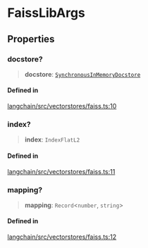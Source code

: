 FaissLibArgs
============

Properties[](#properties "Direct link to Properties")
------------------------------------------------------

### docstore?[](#docstore "Direct link to docstore?")

> **docstore**: [`SynchronousInMemoryDocstore`](/docs/api/stores_doc_in_memory/classes/SynchronousInMemoryDocstore)

#### Defined in[](#defined-in "Direct link to Defined in")

[langchain/src/vectorstores/faiss.ts:10](https://github.com/hwchase17/langchainjs/blob/1c1274d/langchain/src/vectorstores/faiss.ts#L10)

### index?[](#index "Direct link to index?")

> **index**: `IndexFlatL2`

#### Defined in[](#defined-in-1 "Direct link to Defined in")

[langchain/src/vectorstores/faiss.ts:11](https://github.com/hwchase17/langchainjs/blob/1c1274d/langchain/src/vectorstores/faiss.ts#L11)

### mapping?[](#mapping "Direct link to mapping?")

> **mapping**: `Record`<`number`, `string`\>

#### Defined in[](#defined-in-2 "Direct link to Defined in")

[langchain/src/vectorstores/faiss.ts:12](https://github.com/hwchase17/langchainjs/blob/1c1274d/langchain/src/vectorstores/faiss.ts#L12)